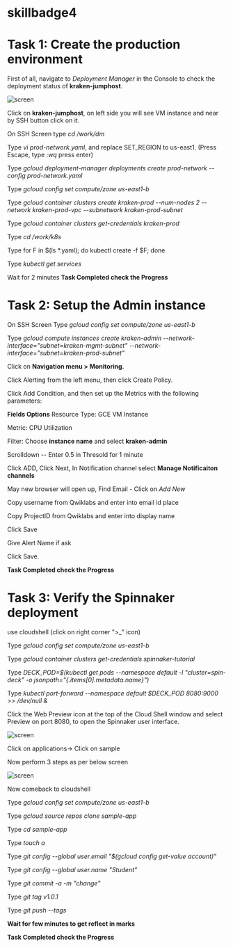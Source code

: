 # skillbadge4

# Task 1: Create the production environment

First of all, navigate to *Deployment Manager* in the Console to check the deployment status of **kraken-jumphost**.

![screen](https://github.com/ashwinraiyani/skillbadge4/blob/main/40.png)

Click on **kraken-jumphost**,  on left side you will see VM instance and near by SSH button click on it.

On SSH Screen type *cd /work/dm* 

Type *vi prod-network.yaml*, and replace SET_REGION to us-east1. (Press Escape, type *:wq* press enter)

Type *gcloud deployment-manager deployments create prod-network --config prod-network.yaml*

Type *gcloud config set compute/zone us-east1-b*

Type *gcloud container clusters create kraken-prod --num-nodes 2 --network kraken-prod-vpc --subnetwork kraken-prod-subnet*

Type *gcloud container clusters get-credentials kraken-prod*

Type *cd /work/k8s*

Type for F in $(ls *.yaml); do kubectl create -f $F; done

Type *kubectl get services*


Wait for 2 minutes  **Task Completed check the Progress** 

# Task 2: Setup the Admin instance

On SSH Screen Type *gcloud config set compute/zone us-east1-b*  

Type *gcloud compute instances create kraken-admin --network-interface="subnet=kraken-mgmt-subnet" --network-interface="subnet=kraken-prod-subnet"*


Click on **Navigation menu > Monitoring.**

Click Alerting from the left menu, then click Create Policy.

Click Add Condition, and then set up the Metrics with the following parameters:

**Fields	Options**
Resource Type: 	GCE VM Instance

Metric:	CPU Utilization 

Filter:	Choose **instance name** and select **kraken-admin**

Scrolldown -- Enter 0.5 in Thresold for 1 minute

Click ADD, Click Next, In Notification channel select **Manage Notificaiton channels**

 May new browser will open up, Find Email - Click on *Add New*
 
 Copy username from Qwiklabs and enter into email id place
 
 Copy ProjectID from Qwiklabs and enter into display name
 
 Click Save
 
Give Alert Name if ask 

Click Save.



**Task Completed check the Progress**
# Task 3: Verify the Spinnaker deployment

use cloudshell (click on right corner ">_" icon)


Type *gcloud config set compute/zone us-east1-b*

Type *gcloud container clusters get-credentials spinnaker-tutorial*

Type *DECK_POD=$(kubectl get pods --namespace default -l "cluster=spin-deck" -o jsonpath="{.items[0].metadata.name}")*

Type *kubectl port-forward --namespace default $DECK_POD 8080:9000 >> /dev/null &*


Click the Web Preview icon at the top of the Cloud Shell window and select Preview on port 8080, to open the Spinnaker user interface.

![screen](https://github.com/ashwinraiyani/skillbadge4/blob/main/41.jpg)

Click on applications-> Click on sample 

Now perform 3 steps as per below screen

![screen](https://github.com/ashwinraiyani/skillbadge4/blob/main/42.png)

Now comeback to cloudshell

Type *gcloud config set compute/zone us-east1-b*

Type *gcloud source repos clone sample-app*

Type *cd sample-app*

Type *touch a*

Type *git config --global user.email "$(gcloud config get-value account)"*

Type *git config --global user.name "Student"*

Type *git commit -a -m "change"*

Type *git tag v1.0.1*

Type *git push --tags*


**Wait for few minutes to get reflect in marks**

**Task Completed check the Progress**

